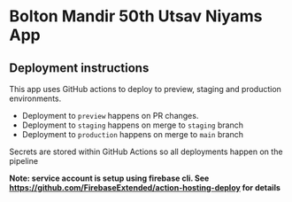 # Bolton Mandir 50th Utsav Niyams App

## Deployment instructions

This app uses GitHub actions to deploy to preview, staging and production environments.

- Deployment to `preview` happens on PR changes.
- Deployment to `staging` happens on merge to `staging` branch
- Deployment to `production` happens on merge to `main` branch

Secrets are stored within GitHub Actions so all deployments happen on the pipeline

**Note: service account is setup using firebase cli. See https://github.com/FirebaseExtended/action-hosting-deploy for details**
